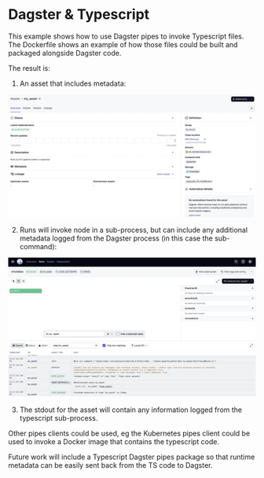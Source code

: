 # Dagster & Typescript

This example shows how to use Dagster pipes to invoke Typescript files. The Dockerfile shows an example of how those files could be built and packaged alongside Dagster code.

The result is:

1. An asset that includes metadata:

![](./typescript_1.png)

2. Runs will invoke node in a sub-process, but can include any additional metadata logged from the Dagster process (in this case the sub-command):

![](./typescript_2.png)

3. The stdout for the asset will contain any information logged from the typescript sub-process.


Other pipes clients could be used, eg the Kubernetes pipes client could be used to invoke a Docker image that contains the typescript code. 

Future work will include a Typescript Dagster pipes package so that runtime metadata can be easily sent back from the TS code to Dagster.